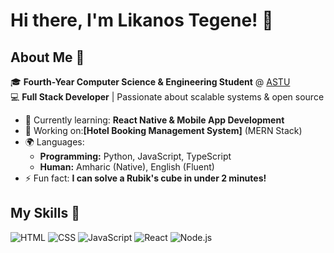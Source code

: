 # Hi there, I'm Likanos Tegene! 👋
## About Me 🚀
🎓 **Fourth-Year Computer Science & Engineering Student** @ [ASTU](https://www.astu.edu.et/)  
💻 **Full Stack Developer** | Passionate about scalable systems & open source  
- 🌱 Currently learning: **React Native & Mobile App Development**
- 🔭 Working on:**[Hotel Booking Management System]** (MERN Stack)
- 🌍 Languages: 
  - **Programming:** Python, JavaScript, TypeScript
  - **Human:** Amharic (Native), English (Fluent)
- ⚡ Fun fact: **I can solve a Rubik's cube in under 2 minutes!**

## My Skills 🧠

![HTML](https://img.shields.io/badge/-HTML-E34F26?style=flat-square&logo=html5&logoColor=white)
![CSS](https://img.shields.io/badge/-CSS-1572B6?style=flat-square&logo=css3&logoColor=white)
![JavaScript](https://img.shields.io/badge/-JavaScript-F7DF1E?style=flat-square&logo=javascript&logoColor=black)
![React](https://img.shields.io/badge/-React-61DAFB?style=flat-square&logo=react&logoColor=black)
![Node.js](https://img.shields.io/badge/-Node.js-339933?style=flat-square&logo=node.js&logoColor=white)
